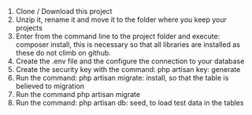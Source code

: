 
1. Clone / Download this project
2. Unzip it, rename it and move it to the folder where you keep your projects
3. Enter from the command line to the project folder and execute: composer install, this is necessary so that all libraries are installed as these do not climb on github.
4. Create the .env file and the configure the connection to your database
5. Create the security key with the command: php artisan key: generate
6. Run the command: php artisan migrate: install, so that the table is believed to migration
7. Run the command php artisan migrate
8. Run the command: php artisan db: seed, to load test data in the tables
